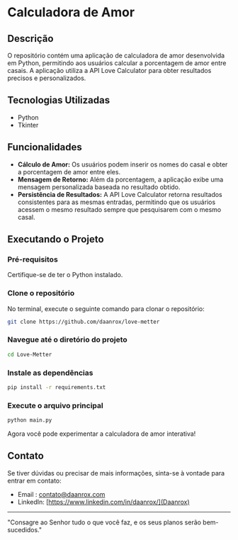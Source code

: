 # Calculadora de Amor

## Descrição
O repositório contém uma aplicação de calculadora de amor desenvolvida em Python, permitindo aos usuários calcular a porcentagem de amor entre casais. A aplicação utiliza a API Love Calculator para obter resultados precisos e personalizados.

## Tecnologias Utilizadas
- Python
- Tkinter

## Funcionalidades
- **Cálculo de Amor:** Os usuários podem inserir os nomes do casal e obter a porcentagem de amor entre eles.
- **Mensagem de Retorno:** Além da porcentagem, a aplicação exibe uma mensagem personalizada baseada no resultado obtido.
- **Persistência de Resultados:** A API Love Calculator retorna resultados consistentes para as mesmas entradas, permitindo que os usuários acessem o mesmo resultado sempre que pesquisarem com o mesmo casal.



## Executando o Projeto

### Pré-requisitos
Certifique-se de ter o Python instalado.

### Clone o repositório
No terminal, execute o seguinte comando para clonar o repositório:

```bash
git clone https://github.com/daanrox/love-metter
```
### Navegue até o diretório do projeto

```bash
cd Love-Metter
```


### Instale as dependências

```bash
pip install -r requirements.txt
```


### Execute o arquivo principal

```bash
python main.py
```

Agora você pode experimentar a calculadora de amor interativa!

## Contato
Se tiver dúvidas ou precisar de mais informações, sinta-se à vontade para entrar em contato:
- Email : [contato@daanrox.com](mailto:contato@daanrox.com)
- LinkedIn: [https://www.linkedin.com/in/daanrox/](Daanrox)

--- 

"Consagre ao Senhor tudo o que você faz, e os seus planos serão bem-sucedidos."
